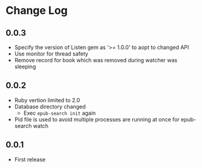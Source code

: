 Change Log
==========

0.0.3
-----
* Specify the version of Listen gem as '>= 1.0.0' to aopt to changed API
* Use monitor for thread safety
* Remove record for book which was removed during watcher was sleeping

0.0.2
-----
* Ruby vertion limited to 2.0
* Database directory changed
  * Exec `epub-search init` again
* Pid file is used to avoid multiple processes are running at once for epub-search watch

0.0.1
-----
* First release
